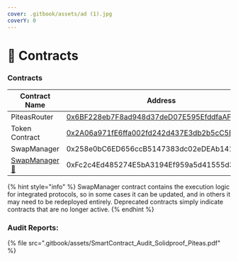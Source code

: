 ```yaml
---
cover: .gitbook/assets/ad (1).jpg
coverY: 0
---
```


# 📄 Contracts

### Contracts

<table><thead><tr><th width="268.41180419921875">Contract Name</th><th width="468.033447265625">Address</th></tr></thead><tbody><tr><td>PiteasRouter</td><td><a href="https://otter-pulsechain.g4mm4.io/address/0x6BF228eb7F8ad948d37deD07E595EfddfaAF88A6/contract">0x6BF228eb7F8ad948d37deD07E595EfddfaAF88A6</a></td></tr><tr><td>Token Contract</td><td><a href="https://otter-pulsechain.g4mm4.io/address/0x2A06a971fE6ffa002fd242d437E3db2b5cC5B433/contract">0x2A06a971fE6ffa002fd242d437E3db2b5cC5B433</a></td></tr><tr><td>SwapManager</td><td>0x258e0bC6ED656ccB5147383dc02eDEAb141B6A9a</td></tr><tr><td><a data-footnote-ref href="#user-content-fn-1">SwapManager 🔻</a></td><td>0xFc2c4Ed485274E5bA3194Ef959a5d41555d3672c</td></tr></tbody></table>

{% hint style="info" %}
SwapManager contract contains the execution logic for integrated protocols, so in some cases it can be updated, and in others it may need to be redeployed entirely. Deprecated contracts simply indicate contracts that are no longer active.
{% endhint %}

### Audit Reports:

{% file src=".gitbook/assets/SmartContract_Audit_Solidproof_Piteas.pdf" %}

[^1]: (deprecated as of Sep 2024)
